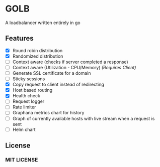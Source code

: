 # GOLB

A loadbalancer written entirely in go

## Features

- [x] Round robin distribution
- [x] Randomized distribution
- [ ] Context aware (checks if server completed a response)
- [ ] Context aware (Utilization - CPU/Memory) _(Requires Client)_
- [ ] Generate SSL certificate for a domain
- [ ] Sticky sessions
- [x] Copy request to client instead of redirecting
- [x] Host based routing
- [x] Health check
- [ ] Request logger
- [ ] Rate limiter
- [ ] Graphana metrics chart for history
- [ ] Graph of currently available hosts with live stream when a request is sent
- [ ] Helm chart

## License

### MIT LICENSE

